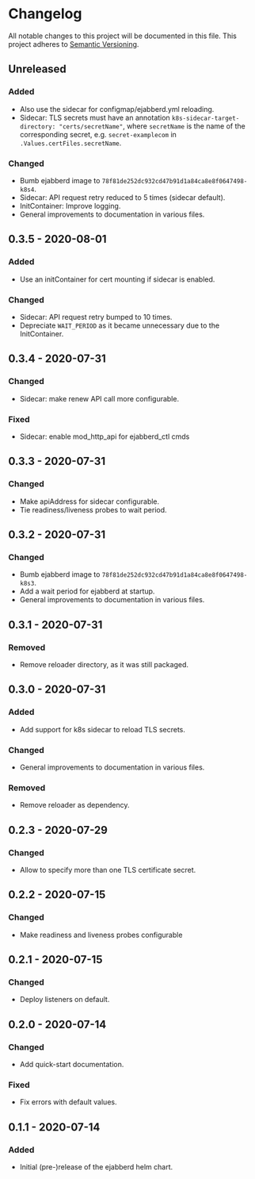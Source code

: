 # Changelog

All notable changes to this project will be documented in this file. This
project adheres to [Semantic Versioning][SemVer].

## Unreleased
### Added
- Also use the sidecar for configmap/ejabberd.yml reloading.
- Sidecar: TLS secrets must have an annotation
  `k8s-sidecar-target-directory: "certs/secretName"`, where `secretName` is the
  name of the corresponding secret, e.g. `secret-examplecom` in
  `.Values.certFiles.secretName`.

### Changed
- Bumb ejabberd image to `78f81de252dc932cd47b91d1a84ca8e8f0647498-k8s4`.
- Sidecar: API request retry reduced to 5 times (sidecar default).
- InitContainer: Improve logging.
- General improvements to documentation in various files.

## 0.3.5 - 2020-08-01
### Added
- Use an initContainer for cert mounting if sidecar is enabled.

### Changed
- Sidecar: API request retry bumped to 10 times.
- Depreciate `WAIT_PERIOD` as it became unnecessary due to the InitContainer.

## 0.3.4 - 2020-07-31
### Changed
- Sidecar: make renew API call more configurable.

### Fixed
- Sidecar: enable mod_http_api for ejabberd_ctl cmds

## 0.3.3 - 2020-07-31
### Changed
- Make apiAddress for sidecar configurable.
- Tie readiness/liveness probes to wait period.

## 0.3.2 - 2020-07-31
### Changed
- Bumb ejabberd image to `78f81de252dc932cd47b91d1a84ca8e8f0647498-k8s3`.
- Add a wait period for ejabberd at startup.
- General improvements to documentation in various files.

## 0.3.1 - 2020-07-31
### Removed
- Remove reloader directory, as it was still packaged.

## 0.3.0 - 2020-07-31
### Added
- Add support for k8s sidecar to reload TLS secrets.

### Changed
- General improvements to documentation in various files.

### Removed
- Remove reloader as dependency.

## 0.2.3 - 2020-07-29
### Changed
- Allow to specify more than one TLS certificate secret.

## 0.2.2 - 2020-07-15
### Changed
- Make readiness and liveness probes configurable

## 0.2.1 - 2020-07-15
### Changed
- Deploy listeners on default.

## 0.2.0 - 2020-07-14
### Changed
- Add quick-start documentation.

### Fixed
- Fix errors with default values.

## 0.1.1 - 2020-07-14
### Added
- Initial (pre-)release of the ejabberd helm chart.

[SemVer]: https://semver.org/spec/v2.0.0.html
